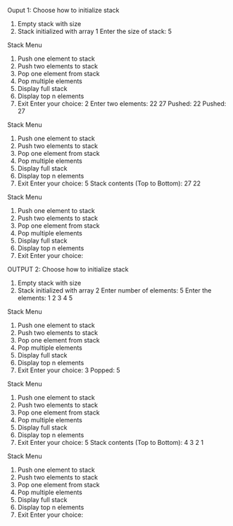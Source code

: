 Ouput 1:
Choose how to initialize stack
1. Empty stack with size
2. Stack initialized with array
1
Enter the size of stack: 5

 Stack Menu 
1. Push one element to stack
2. Push two elements to stack
3. Pop one element from stack
4. Pop multiple elements 
5. Display full stack
6. Display top n elements
7. Exit
Enter your choice: 2
Enter two elements: 22
27
Pushed: 22
Pushed: 27

 Stack Menu 
1. Push one element to stack
2. Push two elements to stack
3. Pop one element from stack
4. Pop multiple elements 
5. Display full stack
6. Display top n elements
7. Exit
Enter your choice: 5
Stack contents (Top to Bottom):
27
22

 Stack Menu 
1. Push one element to stack
2. Push two elements to stack
3. Pop one element from stack
4. Pop multiple elements 
5. Display full stack
6. Display top n elements
7. Exit
Enter your choice:

OUTPUT 2:
Choose how to initialize stack
1. Empty stack with size
2. Stack initialized with array
2
Enter number of elements: 5
Enter the  elements: 
1 2 3 4 5

 Stack Menu 
1. Push one element to stack
2. Push two elements to stack
3. Pop one element from stack
4. Pop multiple elements 
5. Display full stack
6. Display top n elements
7. Exit
Enter your choice: 3
Popped: 5

 Stack Menu 
1. Push one element to stack
2. Push two elements to stack
3. Pop one element from stack
4. Pop multiple elements 
5. Display full stack
6. Display top n elements
7. Exit
Enter your choice: 5
Stack contents (Top to Bottom):
4
3
2
1

 Stack Menu 
1. Push one element to stack
2. Push two elements to stack
3. Pop one element from stack
4. Pop multiple elements 
5. Display full stack
6. Display top n elements
7. Exit
Enter your choice: 
